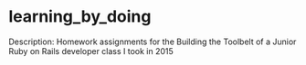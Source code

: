 # learning_by_doing
Description: Homework assignments for the Building the Toolbelt of a Junior Ruby on Rails developer class I took in 2015
